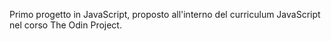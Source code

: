Primo progetto in JavaScript, proposto all'interno del curriculum JavaScript nel corso The Odin Project.
